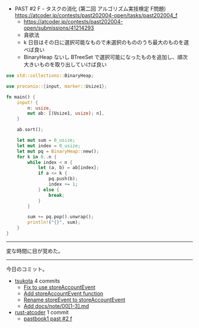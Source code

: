 - PAST #2 F - タスクの消化 (第二回 アルゴリズム実技検定 F問題)
  <https://atcoder.jp/contests/past202004-open/tasks/past202004_f>
  - <https://atcoder.jp/contests/past202004-open/submissions/41214293>
  - 貪欲法
  - k 日目はその日に選択可能なもので未選択のもののうち最大のものを選べば良い
  - BinaryHeap ないし BTreeSet で選択可能になったものを追加し、順次大きいものを取り出していけば良い

```rust
use std::collections::BinaryHeap;

use proconio::{input, marker::Usize1};

fn main() {
    input! {
        n: usize,
        mut ab: [(Usize1, usize); n],
    }

    ab.sort();

    let mut sum = 0_usize;
    let mut index = 0_usize;
    let mut pq = BinaryHeap::new();
    for k in 0..n {
        while index < n {
            let (a, b) = ab[index];
            if a <= k {
                pq.push(b);
                index += 1;
            } else {
                break;
            }
        }

        sum += pq.pop().unwrap();
        println!("{}", sum);
    }
}
```

---

変な時間に目が覚めた。

---

今日のコミット。

- [tsukota](https://github.com/bouzuya/tsukota) 4 commits
  - [Fix to use storeAccountEvent](https://github.com/bouzuya/tsukota/commit/97fa5a3b2fa03d6dad19400897a5c2bf7aa48e84)
  - [Add storeAccountEvent function](https://github.com/bouzuya/tsukota/commit/2ca69a79340f226352217bd1e6a8a037da2096df)
  - [Rename storeEvent to storeAccountEvent](https://github.com/bouzuya/tsukota/commit/eb1da07b99e19e47f4b26b5d6f55168af3462ae2)
  - [Add docs/note/00[1-3].md](https://github.com/bouzuya/tsukota/commit/8c12fd171904c8722906efcc9ef41491b4c49547)
- [rust-atcoder](https://github.com/bouzuya/rust-atcoder) 1 commit
  - [pastbook1 past #2 f](https://github.com/bouzuya/rust-atcoder/commit/39fcfc3013d0ef9b6ce5767393f6224362b304f0)

